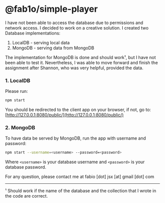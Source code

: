 # @fab1o/simple-player

I have not been able to access the database due to permissions and network access. I decided to work on a creative solution. I created two Database implementations:
1. LocalDB - serving local data
2. MongoDB - serving data from MongoDB

The implementation for MongoDB is done and should work¹, but I have not been able to test it. Nevertheless, I was able to move forward and finish the assignment after Shannon, who was very helpful, provided the data.

### 1. LocalDB

Please run:

```sh
npm start
```

You should be redirected to the client app on your browser, if not, go to: [http://127.0.0.1:8080/public/](http://127.0.0.1:8080/public/)

### 2. MongoDB

To have data be served by MongoDB, run the app with username and password:

```sh
npm start --username=<username> --password=<password>
```

Where `<username>` is your database username and `<password>` is your database password.

 For any question, please contact me at fabio [dot] jsx [at] gmail [dot] com


---
¹ Should work if the name of the database and the collection that I wrote in the code are correct.
